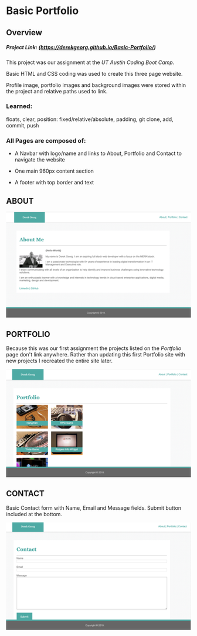 # Basic Portfolio

## Overview

##### Project Link: (https://derekgeorg.github.io/Basic-Portfolio/)

This project was our assignment at the *UT Austin Coding Boot Camp*. 

Basic HTML and CSS coding was used to create this three page website.

Profile image, portfolio images and background images were stored within the project and relative paths used to link.

### Learned: 
floats, clear, position: fixed/relative/absolute, padding, git clone, add, commit, push

### All Pages are composed of:
* A Navbar with logo/name and links to About, Portfolio and Contact to navigate the website

* One main 960px content section

* A footer with top border and text


## ABOUT

![about](/assets/images/about_me.png)

## PORTFOLIO

Because this was our first assignment the projects listed on the *Portfolio* page don't link anywhere. Rather than updating this first Portfolio site with new projects I recreated the entire site later.

![Portfolio](assets/images/portfolio.png)

## CONTACT

Basic Contact form with Name, Email and Message fields. Submit button included at the bottom.

![Contact](assets/images/contact.png)



